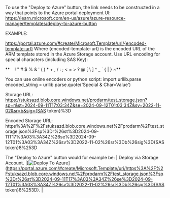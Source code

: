 To use the "Deploy to Azure" button, the link needs to be constructed in a way that points to the Azure portal deployment UI: https://learn.microsoft.com/en-us/azure/azure-resource-manager/templates/deploy-to-azure-button

EXAMPLE:

https://portal.azure.com/#create/Microsoft.Template/uri/{encoded-template-url}
Where {encoded-template-url} is the encoded URL of the ARM template stored in the Azure Storage account. Use URL encoding for special characters (including SAS Key):

** ` ` ! " # $ % & ' ( ) * + , / : ; < = > ? @ [ \ ] ^ _ ` { | } ~**

You can use online encoders or python script:
import urllib.parse
encoded_string = urllib.parse.quote('Special & Char=Value')

Storage URL: 
https://stuksazd.blob.core.windows.net/prodarm/test_storage.json?sp=r&st=2024-09-11T17:03:34Z&se=2024-09-12T01:03:34Z&sv=2022-11-02&sr=b&sig={SAS token}%3D

Encoded Storage URL:
https%3A%2F%2Fstuksazd.blob.core.windows.net%2Fprodarm%2Ftest_storage.json%3Fsp%3Dr%26st%3D2024-09-11T17%3A03%3A34Z%26se%3D2024-09-12T01%3A03%3A34Z%26sv%3D2022-11-02%26sr%3Db%26sig%3D{SAS token}8%253D

The "Deploy to Azure" button would for example be:
| Deploy via Storage Account. |[![Deploy To Azure](https://aka.ms/deploytoazurebutton)](https://portal.azure.com/#create/Microsoft.Template/uri/https%3A%2F%2Fstuksazd.blob.core.windows.net%2Fprodarm%2Ftest_storage.json%3Fsp%3Dr%26st%3D2024-09-11T17%3A03%3A34Z%26se%3D2024-09-12T01%3A03%3A34Z%26sv%3D2022-11-02%26sr%3Db%26sig%3D{SAS token}8%253D). |
